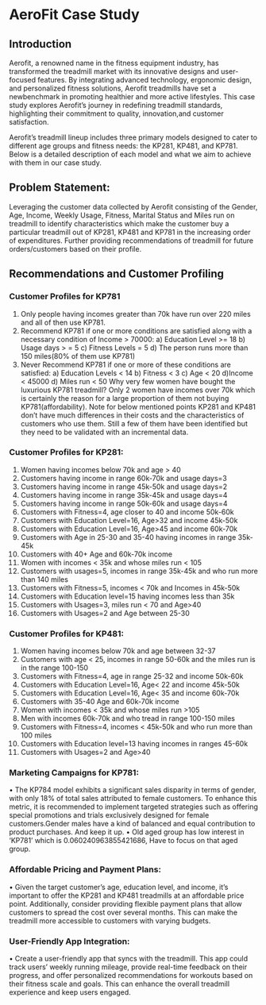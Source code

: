 # AeroFit Case Study

## Introduction
Aerofit, a renowned name in the fitness equipment industry, has transformed the treadmill market with its innovative designs and user-focused features. By integrating advanced technology, ergonomic design, and personalized fitness solutions, Aerofit treadmills have set a newbenchmark in promoting healthier and more active lifestyles. This case study explores Aerofit’s journey in redefining treadmill standards, highlighting their commitment to quality, innovation,and customer satisfaction.

Aerofit’s treadmill lineup includes three primary models designed to cater to different age groups and fitness needs: the KP281, KP481, and KP781. Below is a detailed description of each model and what we aim to achieve with them in our case study.

## Problem Statement: 
Leveraging the customer data collected by Aerofit consisting of the Gender, Age, Income, Weekly Usage, Fitness, Marital Status and Miles run on treadmill to identify characteristics which make the customer buy a particular treadmill out of KP281, KP481 and KP781 in the increasing order of expenditures. Further providing recommendations of treadmill for future orders/customers based on their profile.

## Recommendations and Customer Profiling

### Customer Profiles for KP781
 1) Only people having incomes greater than 70k have run over 220 miles and all of then use
 KP781.
 2) Recommend KP781 if one or more conditions are satisfied along with a necessary condition
 of Income > 70000:
a) Education Level >= 18
 b) Usage days > = 5
 c) Fitness Levels = 5
 d) The person runs more than 150 miles(80% of them use KP781)
 3) Never Recommend KP781 if one or more of these conditions are satisfied:
a) Education Levels < 14
 b) Fitness < 3
 c) Age < 20 d)Income < 45000
 d) Miles run < 50
 Why very few women have bought the luxurious KP781 treadmill? Only 2 women
 have incomes over 70k which is certainly the reason for a large proportion of them not buying KP781(affordability).
 Note for below mentioned points KP281 and KP481 don’t have much differences in their costs and the characteristics of customers who use them. Still a few of them have been identified but they need to be validated with an incremental data.

### Customer Profiles for KP281:
 1) Women having incomes below 70k and age > 40
 2) Customers having income in range 60k-70k and usage days=3
 3) Customers having income in range 45k-50k and usage days=2
 4) Customers having income in range 35k-45k and usage days=4
 5) Customers having income in range 50k-60k and usage days=4
 6) Customers with Fitness=4, age closer to 40 and income 50k-60k
 7) Customers with Education Level=16, Age>32 and income 45k-50k
 8) Customers with Education Level=16, Age>45 and income 60k-70k
 9) Customers with Age in 25-30 and 35-40 having incomes in range 35k-45k
 10) Customers with 40+ Age and 60k-70k income
 11) Women with incomes < 35k and whose miles run < 105
 12) Customers with usages=5, incomes in range 35k-45k and who run more than 140 miles
 13) Customers with Fitness=5, incomes < 70k and Incomes in 45k-50k
 14) Customers with Education level=15 having incomes less than 35k
 15) Customers with Usages=3, miles run < 70 and Age>40
 16) Customers with Usages=2 and Age between 25-30
 
### Customer Profiles for KP481:
 1) Women having incomes below 70k and age between 32-37
 2) Customers with age < 25, incomes in range 50-60k and the miles run is in the range 100-150
 3) Customers with Fitness=4, age in range 25-32 and income 50k-60k
 4) Customers with Education Level=16, Age< 22 and income 45k-50k
 5) Customers with Education Level=16, Age< 35 and income 60k-70k
 6) Customers with 35-40 Age and 60k-70k income
 7) Women with incomes < 35k and whose miles run >105
 8) Men with incomes 60k-70k and who tread in range 100-150 miles
 9) Customers with Fitness=4, incomes < 45k-50k and who run more than 100 miles
 10) Customers with Education level=13 having incomes in ranges 45-60k
 11) Customers with Usages=2 and Age>40

### Marketing Campaigns for KP781:
 • The KP784 model exhibits a significant sales disparity in terms of gender, with only 18% of total sales attributed to female customers. To enhance this metric, it is recommended to implement targeted strategies such as offering special promotions and trials exclusively designed for female customers.Gender males have a kind of balanced and equal contribution to product purchases. And keep it up.
 • Old aged group has low interest in ‘KP781’ which is 0.060240963855421686, Have to focus on that aged group.
 
### Affordable Pricing and Payment Plans:
 • Given the target customer’s age, education level, and income, it’s important to offer the KP281 and KP481 treadmills at an affordable price point. Additionally, consider providing flexible payment plans that allow customers to spread the cost over several months. This can make the treadmill more accessible to customers with varying budgets.
 
### User-Friendly App Integration:
 • Create a user-friendly app that syncs with the treadmill. This app could track users’ weekly running mileage, provide real-time feedback on their progress, and offer personalized recommendations for workouts based on their fitness scale and goals. This can enhance the overall treadmill experience and keep users engaged.
